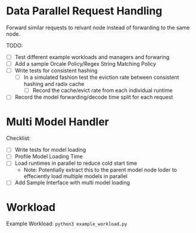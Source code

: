 # Data Parallel Request Handling

Forward similar requests to relvant node instead of forwarding to the same node.

TODO:
- [ ] Test different example workloads and managers and forwaring
- [ ] Add a sample Orcale Policy/Regex String Matching Policy
- [ ] Write tests for consistent hashing
    - [ ] In a simulated fashion test the eviction rate between consistent hashing and radix cache
        - [ ] Record the cache/evict rate from each individual runtime
- [ ] Record the model forwarding/decode time split for each request

# Multi Model Handler
Checklist:
- [ ] Write tests for model loading 
- [ ] Profile Model Loading Time
-  [ ] Load runtimes in parallel to reduce cold start time
    - Note: Potentially extract this to the parent model node loder to effeciently load multiple models in parallel
- [ ] Add Sample Interface with multi model loading

# Workload

Example Workload: `python3 example_workload.py`

